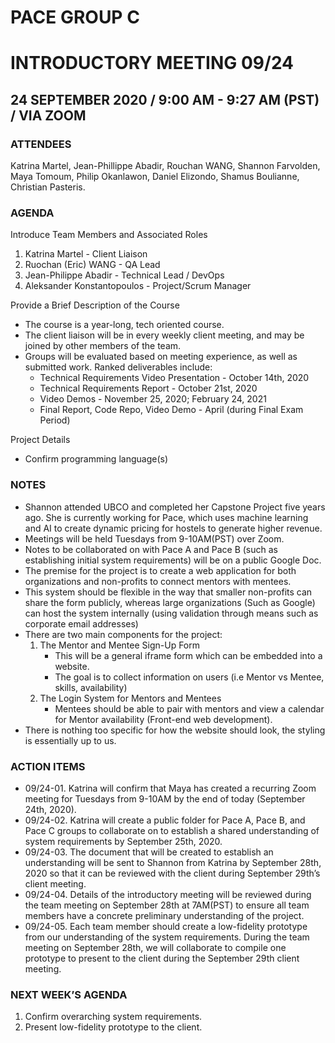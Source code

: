 # PACE GROUP C
# INTRODUCTORY MEETING 09/24

## 24 SEPTEMBER 2020 / 9:00 AM - 9:27 AM (PST) / VIA ZOOM

### ATTENDEES
Katrina Martel, Jean-Phillippe Abadir, Rouchan WANG, Shannon Farvolden, Maya Tomoum, Philip Okanlawon, Daniel Elizondo, Shamus Boulianne, Christian Pasteris. 

### AGENDA

Introduce Team Members and Associated Roles
1.	Katrina Martel - Client Liaison 
2.	Ruochan (Eric) WANG - QA Lead
3.	Jean-Philippe Abadir - Technical Lead / DevOps
4.	Aleksander Konstantopoulos - Project/Scrum Manager

Provide a Brief Description of the Course
- The course is a year-long, tech oriented course. 
- The client liaison will be in every weekly client meeting, and may be joined by other members of the team.
- Groups will be evaluated based on meeting experience, as well as submitted work. Ranked deliverables include: 
    - Technical Requirements Video Presentation - October 14th, 2020
    - Technical Requirements Report - October 21st, 2020
    - Video Demos - November 25, 2020; February 24, 2021
    - Final Report, Code Repo, Video Demo - April (during Final Exam Period)

Project Details
- Confirm programming language(s)


### NOTES
- Shannon attended UBCO and completed her Capstone Project five years ago. She is currently working for Pace, which uses machine learning and AI to create dynamic pricing for hostels to generate higher revenue. 
- Meetings will be held Tuesdays from 9-10AM(PST) over Zoom. 
- Notes to be collaborated on with Pace A and Pace B (such as establishing initial system requirements) will be on a public Google Doc.
- The premise for the project is to create a web application for both organizations and non-profits to connect mentors with mentees.
- This system should be flexible in the way that smaller non-profits can share the form publicly, whereas large organizations (Such as Google) can host the system internally (using validation through means such as corporate email addresses)
- There are two main components for the project:
    1. The Mentor and Mentee Sign-Up Form
        - This will be a general iframe form which can be embedded into a website.
        - The goal is to collect information on users (i.e Mentor vs Mentee, skills, availability)
    2. The Login System for Mentors and Mentees
        - Mentees should be able to pair with mentors and view a calendar for Mentor availability (Front-end web development).
- There is nothing too specific for how the website should look, the styling is essentially up to us.

### ACTION ITEMS
- 09/24-01. Katrina will confirm that Maya has created a recurring Zoom meeting for Tuesdays from 9-10AM by the end of today (September 24th, 2020). 
- 09/24-02. Katrina will create a public folder for Pace A, Pace B, and Pace C groups to collaborate on to establish a shared understanding of system requirements by September 25th, 2020. 
- 09/24-03. The document that will be created to establish an understanding will be sent to Shannon from Katrina by September 28th, 2020 so that it can be reviewed with the client during September 29th’s client meeting.
- 09/24-04. Details of the introductory meeting will be reviewed during the team meeting on September 28th at 7AM(PST) to ensure all team members have a concrete preliminary understanding of the project. 
- 09/24-05. Each team member should create a low-fidelity prototype from our understanding of the system requirements. During the team meeting on September 28th, we will collaborate to compile one prototype to present to the client during the September 29th client meeting. 

### NEXT WEEK’S AGENDA
1)	Confirm overarching system requirements.
2)	Present low-fidelity prototype to the client.
